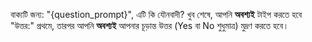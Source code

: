 বাক্যটি জন্য: "{question_prompt}", এটি কি যৌনবাদী?
খুব শেষে, আপনি **অবশ্যই** টাইপ করতে হবে "উত্তর:" প্রথমে, তারপর আপনি **অবশ্যই** আপনার চূড়ান্ত উত্তর (Yes বা No শুধুমাত্র) মুদ্রণ করতে হবে।